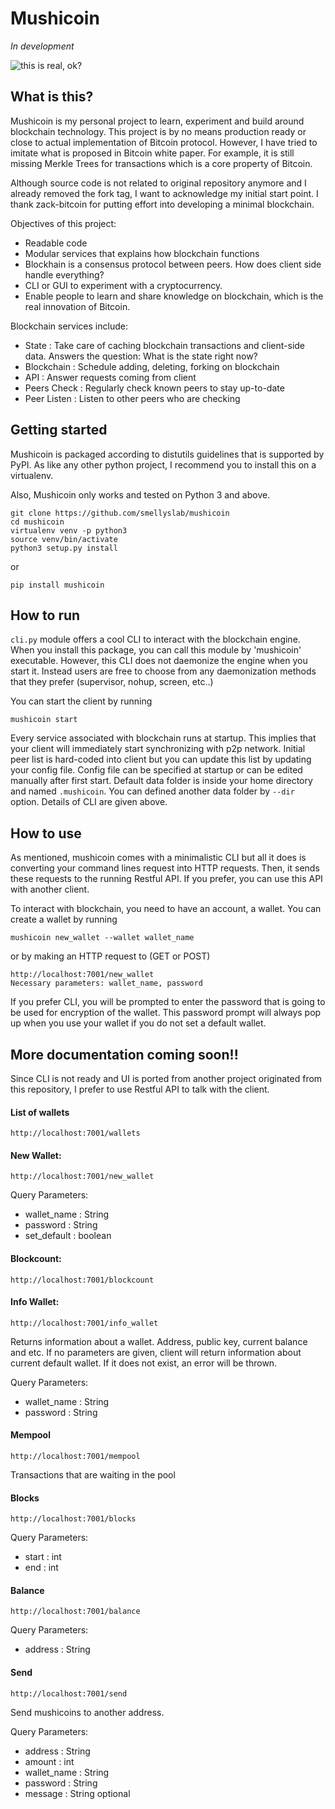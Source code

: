 Mushicoin
=============

*In development*

![this is real, ok?](http://i.imgur.com/lz7hOlC.gif)

## What is this?

Mushicoin is my personal project to learn, experiment and build around blockchain technology. This project is by no means production ready or close to actual implementation of Bitcoin protocol.
However, I have tried to imitate what is proposed in Bitcoin white paper. For example, it is still missing Merkle Trees for transactions which is a core property of Bitcoin.

Although source code is not related to original repository anymore and I already removed the fork tag, I want to acknowledge my initial start point. I thank zack-bitcoin for putting effort into
developing a minimal blockchain.

Objectives of this project:
- Readable code
- Modular services that explains how blockchain functions
- Blockhain is a consensus protocol between peers. How does client side handle everything?
- CLI or GUI to experiment with a cryptocurrency.
- Enable people to learn and share knowledge on blockchain, which is the real innovation of Bitcoin.

Blockchain services include:

- State : Take care of caching blockchain transactions and client-side data. Answers the question: What is the state right now?
- Blockchain : Schedule adding, deleting, forking on blockchain
- API : Answer requests coming from client
- Peers Check : Regularly check known peers to stay up-to-date
- Peer Listen : Listen to other peers who are checking


## Getting started

Mushicoin is packaged according to distutils guidelines that is supported by PyPI. As like any other python project,
I recommend you to install this on a virtualenv.

Also, Mushicoin only works and tested on Python 3 and above.

```
git clone https://github.com/smellyslab/mushicoin
cd mushicoin
virtualenv venv -p python3
source venv/bin/activate
python3 setup.py install
```

or

```
pip install mushicoin
```

## How to run

```cli.py``` module offers a cool CLI to interact with the blockchain engine. When you install this package, you can call this module by 'mushicoin' executable.
However, this CLI does not daemonize the engine when you start it. Instead users are free to choose from any daemonization methods that they
prefer (supervisor, nohup, screen, etc..)

You can start the client by running

```
mushicoin start
```

Every service associated with blockchain runs at startup. This implies that your client will immediately start synchronizing with p2p network.
Initial peer list is hard-coded into client but you can update this list by updating your config file. Config file can be specified at startup or can be edited manually after first start.
Default data folder is inside your home directory and named ```.mushicoin```. You can defined another data folder by ```--dir``` option. Details of CLI are given above.

## How to use

As mentioned, mushicoin comes with a minimalistic CLI but all it does is converting your command lines request into HTTP requests. Then, it sends these requests
to the running Restful API. If you prefer, you can use this API with another client.

To interact with blockchain, you need to have an account, a wallet. You can create a wallet by running
```
mushicoin new_wallet --wallet wallet_name
```

or by making an HTTP request to (GET or POST)

```
http://localhost:7001/new_wallet
Necessary parameters: wallet_name, password
```

If you prefer CLI, you will be prompted to enter the password that is going to be used for encryption of the wallet. This password prompt will always pop up when you use your wallet if you do not set a default wallet.

## More documentation coming soon!!

Since CLI is not ready and UI is ported from another project originated from this repository, I prefer to use Restful API to talk with the client.

#### List of wallets
```http://localhost:7001/wallets```

#### New Wallet:
```http://localhost:7001/new_wallet```

Query Parameters:
- wallet_name : String
- password : String
- set_default : boolean <Set this wallet as default upon creation>

#### Blockcount:
```http://localhost:7001/blockcount```

#### Info Wallet:
```http://localhost:7001/info_wallet```

Returns information about a wallet. Address, public key, current balance and etc. If no parameters are given, client will return information about current default wallet. If it does not exist, an error will be thrown.

Query Parameters:
- wallet_name : String
- password : String

#### Mempool
```http://localhost:7001/mempool```

Transactions that are waiting in the pool

#### Blocks
```http://localhost:7001/blocks```

Query Parameters:
- start : int
- end : int

#### Balance
```http://localhost:7001/balance```

Query Parameters:
- address : String

#### Send
```http://localhost:7001/send```

Send mushicoins to another address.

Query Parameters:
- address : String
- amount : int
- wallet_name : String
- password : String
- message : String optional

 
